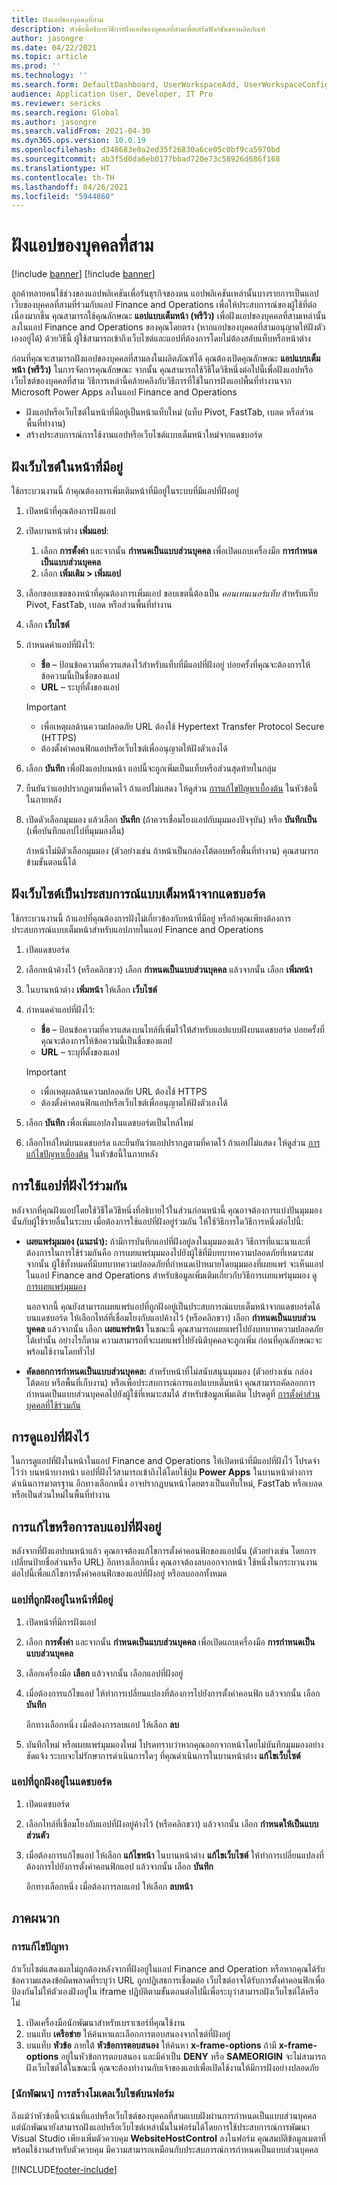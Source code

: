 ```yaml
---
title: ฝังแอปของบุคคลที่สาม
description: หัวข้อนี้อธิบายวิธีการฝังแอปของบุคคลที่สามเพื่อเสริมฟังก์ชันของผลิตภัณฑ์
author: jasongre
ms.date: 04/22/2021
ms.topic: article
ms.prod: ''
ms.technology: ''
ms.search.form: DefaultDashboard, UserWorkspaceAdd, UserWorkspaceConfigureWebsite
audience: Application User, Developer, IT Pro
ms.reviewer: sericks
ms.search.region: Global
ms.author: jasongre
ms.search.validFrom: 2021-04-30
ms.dyn365.ops.version: 10.0.19
ms.openlocfilehash: d348683e0a2ed35f26830a6ce05c0bf9ca5970bd
ms.sourcegitcommit: ab3f5d0da6eb0177bbad720e73c58926d686f168
ms.translationtype: HT
ms.contentlocale: th-TH
ms.lasthandoff: 04/26/2021
ms.locfileid: "5944860"
---
```

# <a name="embed-third-party-apps"></a>ฝังแอปของบุคคลที่สาม

[!include [banner](../includes/banner.md)]
[!include [banner](../includes/preview-banner.md)]

ลูกค้าหลายคนใช้ช่วงของแอปพลิเคชันเพื่อรันธุรกิจของตน แอปพลิเคชันเหล่านั้นบางรายการเป็นแอปเว็บของบุคคลที่สามที่ร่วมกับแอป Finance and Operations เพื่อให้ประสบการณ์ของผู้ใช้ที่ต่อเนื่องมากขึ้น คุณสามารถใช้คุณลักษณะ **แอปแบบเต็มหน้า (พรีวิว)** เพื่อฝังแอปของบุคคลที่สามเหล่านั้นลงในแอป Finance and Operations ของคุณโดยตรง (หากแอปของบุคคลที่สามอนุญาตให้ฝังตัวเองอยู่ได้) ด้วยวิธีนี้ ผู้ใช้สามารถเข้าถึงเว็บไซต์และแอปที่ต้องการโดยไม่ต้องสลับแท็บหรือหน้าต่าง

ก่อนที่คุณจะสามารถฝังแอปของบุคคลที่สามลงในผลิตภัณฑ์ได้ คุณต้องเปิดคุณลักษณะ **แอปแบบเต็มหน้า (พรีวิว)** ในการจัดการคุณลักษณะ จากนั้น คุณสามารถใช้วิธีใดวิธีหนึ่งต่อไปนี้เพื่อฝังแอปหรือเว็บไซต์ของบุคคลที่สาม วิธีการเหล่านี้คล้ายคลึงกับวิธีการที่ใช้ในการฝังแอปพื้นที่ทำงานจาก Microsoft Power Apps ลงในแอป Finance and Operations

- ฝังแอปหรือเว็บไซต์ในหน้าที่มีอยู่เป็นหน้าแท็บใหม่ (แท็บ Pivot, FastTab, เบลด หรือส่วนพื้นที่ทำงาน)
- สร้างประสบการณ์การใช้งานแอปหรือเว็บไซต์แบบเต็มหน้าใหม่จากแดชบอร์ด

## <a name="embed-a-website-on-an-existing-page"></a>ฝังเว็บไซต์ในหน้าที่มีอยู่

ใช้กระบวนงานนี้ ถ้าคุณต้องการเพิ่มเติมหน้าที่มีอยู่ในระบบที่มีแอปที่ฝังอยู่

1. เปิดหน้าที่คุณต้องการฝังแอป
2. เปิดบานหน้าต่าง **เพิ่มแอป**:

    1. เลือก **การตั้งค่า** และจากนั้น **กำหนดเป็นแบบส่วนบุคคล** เพื่อเปิดแถบเครื่องมือ **การกำหนดเป็นแบบส่วนบุคคล**
    2. เลือก **เพิ่มเติม \> เพิ่มแอป**

3. เลือกขอบเขตของหน้าที่คุณต้องการเพิ่มแอป ขอบเขตนี้ต้องเป็น *คอนเทนเนอร์แท็บ* สำหรับแท็บ Pivot, FastTab, เบลด หรือส่วนพื้นที่ทำงาน
4. เลือก **เว็บไซต์**
5. กำหนดค่าแอปที่ฝังไว้:

    - **ชื่อ** – ป้อนข้อความที่ควรแสดงไว้สำหรับแท็บที่มีแอปที่ฝังอยู่ บ่อยครั้งที่คุณจะต้องการให้ข้อความนี้เป็นชื่อของแอป
    - **URL** – ระบุที่ตั้งของแอป

    > [!IMPORTANT]
    > - เพื่อเหตุผลด้านความปลอดภัย URL ต้องใช้ Hypertext Transfer Protocol Secure (HTTPS)
    > - ต้องตั้งค่าคอนฟิกแอปหรือเว็บไซต์เพื่ออนุญาตให้ฝังตัวเองได้

6. เลือก **บันทึก** เพื่อฝังแอปบนหน้า แอปนี้จะถูกเพิ่มเป็นแท็บหรือส่วนสุดท้ายในกลุ่ม
7. ยืนยันว่าแอปปรากฏตามที่คาดไว้ ถ้าแอปไม่แสดง ให้ดูส่วน [การแก้ไขปัญหาเบื้องต้น](#troubleshooting) ในหัวข้อนี้ในภายหลัง
8. เปิดตัวเลือกมุมมอง แล้วเลือก **บันทึก** (ถ้าควรเชื่อมโยงแอปกับมุมมองปัจจุบัน) หรือ **บันทึกเป็น** (เพื่อบันทึกแอปไปที่มุมมองอื่น)

    ถ้าหน้าไม่มีตัวเลือกมุมมอง (ตัวอย่างเช่น ถ้าหน้าเป็นกล่องโต้ตอบหรือพื้นที่ทำงาน) คุณสามารถข้ามขั้นตอนนี้ได้

## <a name="embed-a-website-as-a-full-page-experience-from-the-dashboard"></a>ฝังเว็บไซต์เป็นประสบการณ์แบบเต็มหน้าจากแดชบอร์ด

ใช้กระบวนงานนี้ ถ้าแอปที่คุณต้องการฝังไม่เกี่ยวข้องกับหน้าที่มีอยู่ หรือถ้าคุณเพียงต้องการประสบการณ์แบบเต็มหน้าสำหรับแอปภายในแอป Finance and Operations

1. เปิดแดชบอร์ด
2. เลือกหน้าค้างไว้ (หรือคลิกขวา) เลือก **กำหนดเป็นแบบส่วนบุคคล** แล้วจากนั้น เลือก **เพิ่มหน้า**
3. ในบานหน้าต่าง **เพิ่มหน้า** ให้เลือก **เว็บไซต์**
4. กำหนดค่าแอปที่ฝังไว้:

    - **ชื่อ** – ป้อนข้อความที่ควรแสดงบนไทล์ที่เพิ่มไว้ให้สำหรับแอปแบบฝังบนแดชบอร์ด บ่อยครั้งที่คุณจะต้องการให้ข้อความนี้เป็นชื่อของแอป
    - **URL** – ระบุที่ตั้งของแอป

    > [!IMPORTANT]
    > - เพื่อเหตุผลด้านความปลอดภัย URL ต้องใช้ HTTPS
    > - ต้องตั้งค่าคอนฟิกแอปหรือเว็บไซต์เพื่ออนุญาตให้ฝังตัวเองได้

5. เลือก **บันทึก** เพื่อเพิ่มแอปลงในแดชบอร์ดเป็นไทล์ใหม่
6. เลือกไทล์ใหม่บนแดชบอร์ด และยืนยันว่าแอปปรากฏตามที่คาดไว้ ถ้าแอปไม่แสดง ให้ดูส่วน [การแก้ไขปัญหาเบื้องต้น](#troubleshooting) ในหัวข้อนี้ในภายหลัง

## <a name="sharing-embedded-apps"></a>การใช้แอปที่ฝังไว้ร่วมกัน

หลังจากที่คุณฝังแอปโดยใช้วิธีใดวิธีหนึ่งที่อธิบายไว้ในส่วนก่อนหน้านี้ คุณอาจต้องการแบ่งปันมุมมองนั้นกับผู้ใช้รายอื่นในระบบ เมื่อต้องการใช้แอปที่ฝังอยู่ร่วมกัน ให้ใช้วิธีการใดวิธีการหนึ่งต่อไปนี้:

- **เผยแพร่มุมมอง (แนะนำ):** ถ้ามีการบันทึกแอปที่ฝังอยู่ลงในมุมมองแล้ว วิธีการที่แนะนาและที่ต้องการในการใช้ร่วมกันคือ การเผยแพร่มุมมองไปยังผู้ใช้ที่มีบทบาทความปลอดภัยที่เหมาะสม จากนั้น ผู้ใช้ทั้งหมดที่มีบทบาทความปลอดภัยที่กำหนดเป้าหมายโดยมุมมองที่เผยแพร่ จะเห็นแอปในแอป Finance and Operations สำหรับข้อมูลเพิ่มเติมเกี่ยวกับวิธีการเผยแพร่มุมมอง ดู [การเผยแพร่มุมมอง](saved-views.md#publishing-views)

    นอกจากนี้ คุณยังสามารถเผยแพร่แอปที่ถูกฝังอยู่เป็นประสบการณ์แบบเต็มหน้าจากแดชบอร์ดได้ บนแดชบอร์ด ให้เลือกไทล์ที่เชื่อมโยงกับแอปค้างไว้ (หรือคลิกขวา) เลือก **กำหนดเป็นแบบส่วนบุคคล** แล้วจากนั้น เลือก **เผยแพร่หน้า** ในขณะนี้ คุณสามารถเผยแพร่ไปยังบทบาทความปลอดภัยได้เท่านั้น อย่างไรก็ตาม ความสามารถที่จะเผยแพร่ไปยังนิติบุคคลจะถูกเพิ่ม ก่อนที่คุณลักษณะจะพร้อมใช้งานโดยทั่วไป

- **คัดลอกการกำหนดเป็นแบบส่วนบุคคล:** สําหรับหน้าที่ไม่สนับสนุนมุมมอง (ตัวอย่างเช่น กล่องโต้ตอบ หรือพื้นที่เก็บงาน) หรือเพื่อประสบการณ์การแอปแบบเต็มหน้า คุณสามารถคัดลอกการกำหนดเป็นแบบส่วนบุคคลไปยังผู้ใช้ที่เหมาะสมได้ สำหรับข้อมูลเพิ่มเติม โปรดดูที่ [การตั้งค่าส่วนบุคคลที่ใช้ร่วมกัน](personalize-user-experience.md#sharing-personalizations)

## <a name="viewing-embedded-apps"></a>การดูแอปที่ฝังไว้

ในการดูแอปที่ฝังในหน้าในแอป Finance and Operations ให้เปิดหน้าที่มีแอปที่ฝังไว้ โปรดจำไว้ว่า บนหน้าบางหน้า แอปที่ฝังไว้สามารถเข้าถึงได้โดยใช้ปุ่ม **Power Apps** ในบานหน้าต่างการดำเนินการมาตรฐาน อีกทางเลือกหนึ่ง อาจปรากฎบนหน้าโดยตรงเป็นแท็บใหม่, FastTab หรือเบลด หรือเป็นส่วนใหม่ในพื้นที่ทำงาน

## <a name="editing-or-removing-embedded-apps"></a>การแก้ไขหรือการลบแอปที่ฝังอยู่

หลังจากที่ฝังแอปบนหน้าแล้ว คุณอาจต้องแก้ไขการตั้งค่าคอนฟิกของแอปนั้น (ตัวอย่างเช่น โดยการเปลี่ยนป้ายชื่อส่วนหรือ URL) อีกทางเลือกหนึ่ง คุณอาจต้องลบออกจากหน้า ใช้หนึ่งในกระบวนงานต่อไปนี้เพื่อแก้ไขการตั้งค่าคอนฟิกของแอปที่ฝังอยู่ หรือลบออกทั้งหมด

### <a name="apps-that-are-embedded-on-existing-pages"></a>แอปที่ถูกฝังอยู่ในหน้าที่มีอยู่

1. เปิดหน้าที่มีการฝังแอป
2. เลือก **การตั้งค่า** และจากนั้น **กำหนดเป็นแบบส่วนบุคคล** เพื่อเปิดแถบเครื่องมือ **การกำหนดเป็นแบบส่วนบุคคล**
3. เลือกเครื่องมือ **เลือก** แล้วจากนั้น เลือกแอปที่ฝังอยู่
4. เมื่อต้องการแก้ไขแอป ให้ทำการเปลี่ยนแปลงที่ต้องการไปยังการตั้งค่าคอนฟิก แล้วจากนั้น เลือก **บันทึก**

    อีกทางเลือกหนึ่ง เมื่อต้องการลบแอป ให้เลือก **ลบ**

5. บันทึกใหม่ หรือเผยแพร่มุมมองใหม่ โปรดทราบว่าหากคุณออกจากหน้าโดยไม่บันทึกมุมมองอย่างชัดแจ้ง ระบบจะไม่รักษาการดำเนินการใดๆ ที่คุณดำเนินการในบานหน้าต่าง **แก้ไขเว็บไซต์**

### <a name="apps-that-are-embedded-from-the-dashboard"></a>แอปที่ถูกฝังอยู่ในแดชบอร์ด

1. เปิดแดชบอร์ด
2. เลือกไทล์ที่เชื่อมโยงกับแอปที่ฝังอยู่ค้างไว้ (หรือคลิกขวา) แล้วจากนั้น เลือก **กำหนดให้เป็นแบบส่วนตัว**
3. เมื่อต้องการแก้ไขแอป ให้เลือก **แก้ไขหน้า** ในบานหน้าต่าง **แก้ไขเว็บไซต์** ให้ทำการเปลี่ยนแปลงที่ต้องการไปยังการตั้งค่าคอนฟิกแอป แล้วจากนั้น เลือก **บันทึก**

    อีกทางเลือกหนึ่ง เมื่อต้องการลบแอป ให้เลือก **ลบหน้า**

## <a name="appendix"></a>ภาคผนวก

### <a name="troubleshooting"></a>การแก้ไขปัญหา

ถ้าเว็บไซต์แสดงผลไม่ถูกต้องหลังจากที่ฝังอยู่ในแอป Finance and Operation หรือหากคุณได้รับข้อความแสดงข้อผิดพลาดที่ระบุว่า URL ถูกปฏิเสธการเชื่อมต่อ เว็บไซต์อาจได้รับการตั้งค่าคอนฟิกเพื่อป้องกันไม่ให้ตัวเองฝังอยู่ใน iframe ปฏิบัติตามขั้นตอนต่อไปนี้เพื่อระบุว่าสามารถฝังเว็บไซต์ได้หรือไม่

1. เปิดเครื่องมือนักพัฒนาสำหรับเบราเซอร์ที่คุณใช้งาน
2. บนแท็บ **เครือข่าย** ให้ค้นหาและเลือกการตอบสนองจากไซต์ที่ฝังอยู่
3. บนแท็บ **หัวข้อ** ภายใต้ **หัวข้อการตอบสนอง** ให้ค้นหา **x-frame-options** ถ้ามี **x-frame-options** อยู่ในหัวข้อการตอบสนอง และมีค่าเป็น **DENY** หรือ **SAMEORIGIN** จะไม่สามารถฝังเว็บไซต์ได้ในขณะนี้ คุณจะต้องทำงานกับเจ้าของแอปเพื่อเปิดใช้งานให้มีการฝังอย่างปลอดภัย

### <a name="developer-modeling-a-website-on-a-form"></a>[นักพัฒนา] การสร้างโมเดลเว็บไซต์บนฟอร์ม

ถึงแม้ว่าหัวข้อนี้จะเน้นที่แอปหรือเว็บไซต์ของบุคคลที่สามแบบฝังผ่านการกำหนดเป็นแบบส่วนบุคคล แต่นักพัฒนายังสามารถฝังแอปหรือเว็บไซต์เหล่านั้นในฟอร์มได้โดยการใช้ประสบการณ์การพัฒนา Visual Studio เพียงเพิ่มตัวควบคุม **WebsiteHostControl** ลงในฟอร์ม คุณสมบัติข้อมูลเมตาที่พร้อมใช้งานสำหรับตัวควบคุม มีความสามารถเหมือนกับประสบการณ์การกำหนดเป็นแบบส่วนบุคคล

[!INCLUDE[footer-include](../../../includes/footer-banner.md)]
